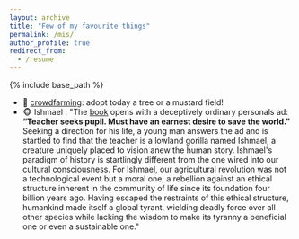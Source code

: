 ```yaml
---
layout: archive
title: "Few of my favourite things" 
permalink: /mis/
author_profile: true
redirect_from:
  - /resume
---
```


{% include base_path %}

* :seedling: [crowdfarming](https://www.crowdfarming.com/fr): adopt today a tree or a mustard field! 
* :monkey_face: Ishmael : "The [book](https://www.ishmael.org/books/the-book/) opens with a deceptively ordinary personals ad: **“Teacher seeks pupil. Must have an earnest desire to save the world.”** Seeking a direction for his life, a young man answers the ad and is startled to find that the teacher is a lowland gorilla named Ishmael, a creature uniquely placed to vision anew the human story. Ishmael's paradigm of history is startlingly different from the one wired into our cultural consciousness. For Ishmael, our agricultural revolution was not a technological event but a moral one, a rebellion against an ethical structure inherent in the community of life since its foundation four billion years ago. Having escaped the restraints of this ethical structure, humankind made itself a global tyrant, wielding deadly force over all other species while lacking the wisdom to make its tyranny a beneficial one or even a sustainable one."
